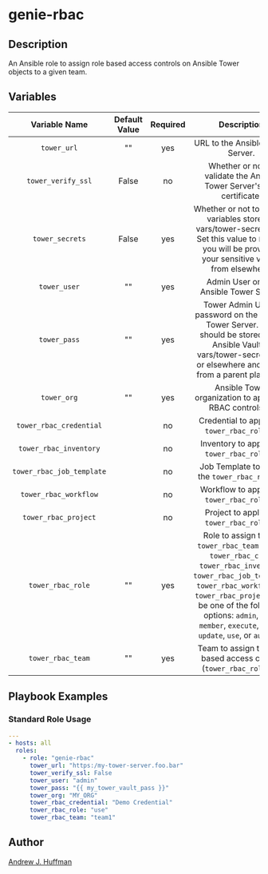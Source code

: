 # genie-rbac
## Description
An Ansible role to assign role based access controls on Ansible Tower objects to a given team.
## Variables
|Variable Name|Default Value|Required|Description|
|:---:|:---:|:---:|:---:|
|`tower_url`|""|yes|URL to the Ansible Tower Server.|
|`tower_verify_ssl`|False|no|Whether or not to validate the Ansible Tower Server's SSL certificate.|
|`tower_secrets`|False|yes|Whether or not to include variables stored in vars/tower-secrets.yml.  Set this value to `False` if you will be providing your sensitive values from elsewhere.|
|`tower_user`|""|yes|Admin User on the Ansible Tower Server.|
|`tower_pass`|""|yes|Tower Admin User's password on the Ansible Tower Server.  This should be stored in an Ansible Vault at vars/tower-secrets.yml or elsewhere and called from a parent playbook.|
|`tower_org`|""|yes|Ansible Tower organization to apply the RBAC controls in.|
|`tower_rbac_credential`||no|Credential to apply the `tower_rbac_role` to.|
|`tower_rbac_inventory`||no|Inventory to apply the `tower_rbac_role` to.|
|`tower_rbac_job_template`||no|Job Template to apply the `tower_rbac_role` to.|
|`tower_rbac_workflow`||no|Workflow to apply the `tower_rbac_role` to.|
|`tower_rbac_project`||no|Project to apply the `tower_rbac_role` to.|
|`tower_rbac_role`|""|yes|Role to assign to the `tower_rbac_team` for the `tower_rbac_cred`, `tower_rbac_inventory`, `tower_rbac_job_template`, `tower_rbac_workflow`, or `tower_rbac_project`. Can be one of the following options: `admin`, `read`, `member`, `execute`, `adhoc`, `update`, `use`, or `auditor`.|
|`tower_rbac_team`|""|yes|Team to assign the role based access control (`tower_rbac_role`) to.|
## Playbook Examples
### Standard Role Usage
```yaml
---
- hosts: all
  roles:
    - role: "genie-rbac"
      tower_url: "https:/my-tower-server.foo.bar"
      tower_verify_ssl: False
      tower_user: "admin"
      tower_pass: "{{ my_tower_vault_pass }}"
      tower_org: "MY_ORG"
      tower_rbac_credential: "Demo Credential"
      tower_rbac_role: "use"
      tower_rbac_team: "team1"
```
## Author
[Andrew J. Huffman](mailto:ahuffman@redhat.com)

